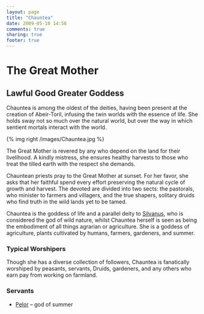 ```yaml
---
layout: page
title: "Chauntea"
date: 2009-05-10 14:56
comments: true
sharing: true
footer: true
---
```

# The Great Mother
## Lawful Good Greater Goddess

Chauntea is among the oldest of the deities, having been present at the creation of Abeir-Toril, infusing the twin worlds with the essence of life. She holds sway not so much over the natural world, but over the way in which sentient mortals interact with the world.

{% img right /images/Chauntea.jpg %}

The Great Mother is revered by any who depend on the land for their livelihood. A kindly mistress, she ensures healthy harvests to those who treat the tilled earth with the respect she demands.

Chauntean priests pray to the Great Mother at sunset. For her favor, she asks that her faithful spend every effort preserving the natural cycle of growth and harvest. The devoted are divided into two sects: the pastorals, who minister to farmers and villagers, and the true shapers, solitary druids who find truth in the wild lands yet to be tamed.

Chauntea is the goddess of life and a parallel deity to [Silvanus](/deities/Silvanus.html), who is considered the god of wild nature, whilst Chauntea herself is seen as being the embodiment of all things agrarian or agriculture. She is a goddess of agriculture, plants cultivated by humans, farmers, gardeners, and summer.

### Typical Worshipers
Though she has a diverse collection of followers, Chauntea is fanatically worshiped by peasants, servants, Druids, gardeners, and any others who earn pay from working on farmland.

### Servants
* [Pelor](/deities/Pelor.html) – god of summer